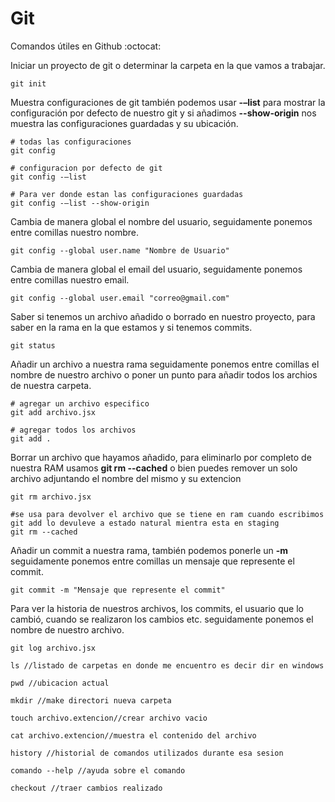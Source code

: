 # Git
Comandos útiles en Github  :octocat:

Iniciar un proyecto de git o determinar la carpeta en la que vamos a trabajar.
```
git init  
```

Muestra configuraciones de git también podemos usar **-–list** para mostrar la configuración por defecto de nuestro git y si añadimos **--show-origin** nos muestra las configuraciones guardadas y su ubicación.
```
# todas las configuraciones
git config

# configuracion por defecto de git 
git config -–list

# Para ver donde estan las configuraciones guardadas
git config -–list --show-origin
```

Cambia de manera global el nombre del usuario, seguidamente ponemos entre comillas nuestro nombre.
```
git config --global user.name "Nombre de Usuario"
```

Cambia de manera global el email del usuario, seguidamente ponemos entre comillas nuestro email.
```
git config --global user.email "correo@gmail.com"
```

Saber si tenemos un archivo añadido o borrado en nuestro proyecto, para saber en la rama en la que estamos y si tenemos commits.
```
git status
```

Añadir un archivo a nuestra rama seguidamente ponemos entre comillas el nombre de nuestro archivo o poner un punto para añadir todos los archios de nuestra carpeta.
```
# agregar un archivo especifico
git add archivo.jsx

# agregar todos los archivos
git add .
```

Borrar un archivo que hayamos añadido, para eliminarlo por completo de nuestra RAM usamos **git rm --cached** o bien puedes remover un solo archivo adjuntando el nombre del mismo y su extencion

```
git rm archivo.jsx

#se usa para devolver el archivo que se tiene en ram cuando escribimos 
git add lo devuleve a estado natural mientra esta en staging
git rm --cached
```

Añadir un commit a nuestra rama, también podemos ponerle un **-m** seguidamente ponemos entre comillas un mensaje que represente el commit.
```
git commit -m "Mensaje que represente el commit"
```

Para ver la historia de nuestros archivos, los commits, el usuario que lo cambió, cuando se realizaron los cambios etc. seguidamente ponemos el nombre de nuestro archivo.
```
git log archivo.jsx
```

```
ls //listado de carpetas en donde me encuentro es decir dir en windows
```
```
pwd //ubicacion actual
```

```
mkdir //make directori nueva carpeta
```

```
touch archivo.extencion//crear archivo vacio
```

```
cat archivo.extencion//muestra el contenido del archivo
```

```
history //historial de comandos utilizados durante esa sesion
```

```
comando --help //ayuda sobre el comando
```

```
checkout //traer cambios realizado
```
